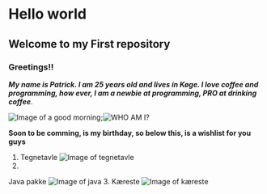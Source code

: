 # Hello world #
## **Welcome to my First repository** ##
### Greetings!! ###
***My name is Patrick. I am 25 years old and lives in Køge.
I love coffee and programming, how ever, I am a newbie at programming, PRO at drinking coffee***.

![Image of a good morning](https://media2.giphy.com/media/f3FoIzAbLy5sA/200.webp?cid=790b76112e0c7125eea97e9fff91e3bb99d690c3b461e78a&rid=200.webp);![WHO AM I?](https://media2.giphy.com/media/l1KVb2dUcmuGG4tby/100.webp?cid=790b761126f7c59f189f294a3d345d3daf829b9453863189&rid=100.webp)


**Soon to be comming, is my birthday, so below this, is a wishlist for you guys**

1. Tegnetavle 
![Image of tegnetavle](https://www.pricerunner.dk/product/640x640/1868934762/Wacom-Intuos-Small.jpg?c=0.7)
2. 
Java pakke ![Image of java](https://static.javatpoint.com/images/core/java-features.png)
3. 
Kæreste ![Image of kæreste](https://www.40plus.dk/images_v2/find-en-kaereste.jpg)
